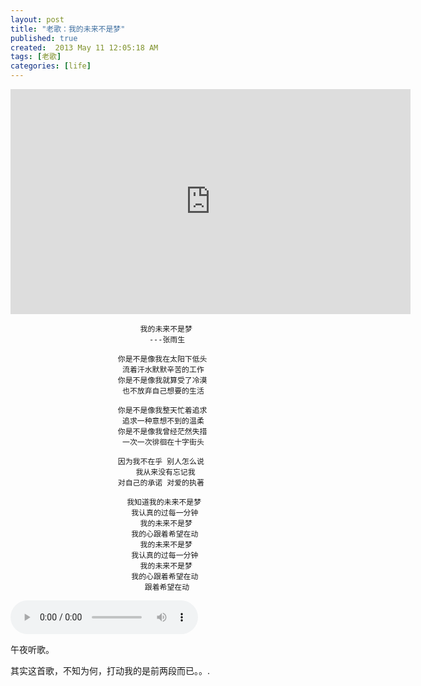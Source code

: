 ```yaml
---
layout: post
title: "老歌：我的未来不是梦"
published: true
created:  2013 May 11 12:05:18 AM
tags: [老歌]
categories: [life]
---
```


<iframe width="640" height="360" src="http://www.youtube.com/embed/_5scbRuF2Lk?feature=player_detailpage" frameborder="0" allowfullscreen></iframe>

                                 我的未来不是梦
                                   ---张雨生

                            你是不是像我在太阳下低头
                             流着汗水默默辛苦的工作
                            你是不是像我就算受了冷漠
                             也不放弃自己想要的生活

                            你是不是像我整天忙着追求
                             追求一种意想不到的温柔
                            你是不是像我曾经茫然失措
                             一次一次徘徊在十字街头

                            因为我不在乎 别人怎么说
                                我从来没有忘记我
                            对自己的承诺 对爱的执著

                              我知道我的未来不是梦
                               我认真的过每一分钟
                                 我的未来不是梦
                               我的心跟着希望在动
                                 我的未来不是梦
                               我认真的过每一分钟
                                 我的未来不是梦
                               我的心跟着希望在动
                                  跟着希望在动

<audio controls>
  <source src="/images/我的未来不是梦.mp3" type="audio/mpeg">
  Your browser does not support this audio format.
</audio>


午夜听歌。

其实这首歌，不知为何，打动我的是前两段而已。。.
